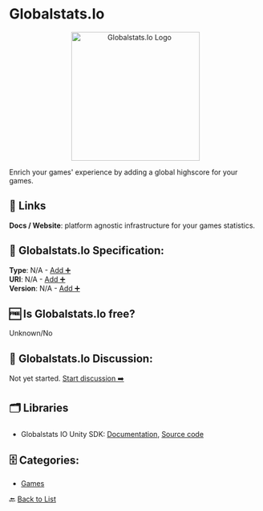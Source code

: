 # Globalstats.Io
<p align="center">
    <img width="256" src="https://raw.githubusercontent.com/apis-list/apis-list/main/apis/globalstats-io/logo_256x256.png" alt="Globalstats.Io Logo"/>
</p>
Enrich your games' experience by adding a global highscore for your games.

##  🔗 Links
**Docs / Website**:  platform agnostic infrastructure for your games statistics.

## 🧬 Globalstats.Io Specification:
**Type**: N/A - [Add ➕](https://github.com/apis-list/apis-list/edit/main/apis/globalstats-io/globalstats-io.yaml)  
**URI**: N/A - [Add ➕](https://github.com/apis-list/apis-list/edit/main/apis/globalstats-io/globalstats-io.yaml)  
**Version**: N/A - [Add ➕](https://github.com/apis-list/apis-list/edit/main/apis/globalstats-io/globalstats-io.yaml)

## 🆓 Is Globalstats.Io free?
 Unknown/No 

## 💬 Globalstats.Io Discussion:
Not yet started. [Start discussion ➡️](https://github.com/apis-list/apis-list/discussions/new)

## 🗂️ Libraries
### 
- Globalstats IO Unity SDK: [Documentation](https://github.com/globalstats-io/unity-library), [Source code](https://github.com/globalstats-io/unity-library.git)


## 🗄️ Categories:
- [Games](https://github.com/apis-list/apis-list#games-)

🔙  [Back to List](https://github.com/apis-list/apis-list)
